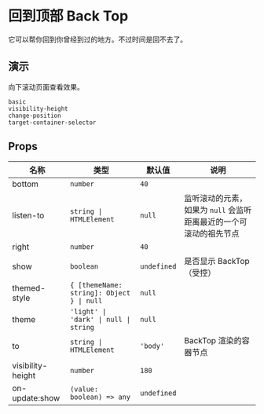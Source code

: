 # 回到顶部 Back Top
<!--single-column-->
它可以帮你回到你曾经到过的地方。不过时间是回不去了。
## 演示
向下滚动页面查看效果。

```demo
basic
visibility-height
change-position
target-container-selector
```

## Props
|名称|类型|默认值|说明|
|-|-|-|-|
|bottom|`number`|`40`||
|listen-to|`string \| HTMLElement`|`null`|监听滚动的元素，如果为 `null` 会监听距离最近的一个可滚动的祖先节点|
|right|`number`|`40`||
|show|`boolean`|`undefined`|是否显示 BackTop（受控）|
|themed-style|`{ [themeName: string]: Object } \| null`|`null`||
|theme|`'light' \| 'dark' \| null \| string`|`null`||
|to|`string \| HTMLElement`|`'body'`|BackTop 渲染的容器节点|
|visibility-height|`number`|`180`||
|on-update:show|`(value: boolean) => any`|`undefined`||